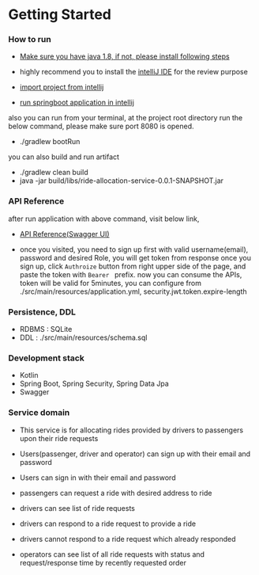 # Getting Started

### How to run
* [Make sure you have java 1.8, if not, please install following steps](https://medium.com/w-logs/installing-java-11-on-macos-with-homebrew-7f73c1e9fadfhttps://www3.ntu.edu.sg/home/ehchua/programming/howto/JDK_Howto.html)

* highly recommend you to install the [intelliJ IDE](https://www.jetbrains.com/idea/download) for the review purpose

* [import project from intellij](https://www.youtube.com/watch?v=wQyDk4Ji1Gk)

* [run springboot application in intellij](https://blog.jetbrains.com/idea/2018/04/spring-and-spring-boot-in-intellij-idea-2018-1/)

also you can run from your terminal, at the project root directory run the below command, please make sure port 8080 is opened.
* ./gradlew bootRun

you can also build and run artifact
* ./gradlew clean build
* java -jar build/libs/ride-allocation-service-0.0.1-SNAPSHOT.jar

### API Reference
after run application with above command, visit below link,
* [API Reference(Swagger UI)](http://localhost:8080/swagger-ui.html)

* once you visited, you need to sign up first with valid username(email), password and desired Role,
you will get token from response once you sign up, click `Authroize` button from right upper side of the page,
and paste the token with `Bearer ` prefix. now you can consume the APIs, token will be valid for 5minutes,
you can configure from ./src/main/resources/application.yml, security.jwt.token.expire-length

### Persistence, DDL
* RDBMS : SQLite
* DDL : ./src/main/resources/schema.sql

### Development stack
* Kotlin
* Spring Boot, Spring Security, Spring Data Jpa
* Swagger

### Service domain

* This service is for allocating rides provided by drivers to passengers upon their ride requests

* Users(passenger, driver and operator) can sign up with their email and password

* Users can sign in with their email and password

* passengers can request a ride with desired address to ride

* drivers can see list of ride requests

* drivers can respond to a ride request to provide a ride

* drivers cannot respond to a ride request which already responded

* operators can see list of all ride requests with status and request/response time by recently requested order
